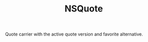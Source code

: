 ﻿---
uid: crmscript_ref_NSQuote
title: NSQuote
intellisense: Void.NSQuote
keywords: NSQuote
so.topic: reference
---

Quote carrier with the active quote version and favorite alternative.
